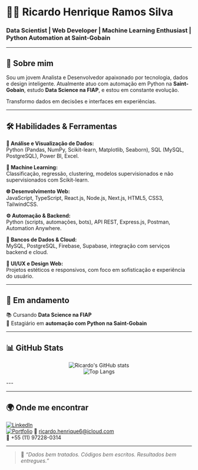 # 👨‍💻 Ricardo Henrique Ramos Silva

### Data Scientist | Web Developer | Machine Learning Enthusiast | Python Automation at Saint-Gobain

---

## 🧠 Sobre mim

Sou um jovem Analista e Desenvolvedor apaixonado por tecnologia, dados e design inteligente. Atualmente atuo com automação em Python na **Saint-Gobain**, estudo **Data Science na FIAP**, e estou em constante evolução.

Transformo dados em decisões e interfaces em experiências.

---

## 🛠️ Habilidades & Ferramentas

**🔎 Análise e Visualização de Dados:**  
Python (Pandas, NumPy, Scikit-learn, Matplotlib, Seaborn), SQL (MySQL, PostgreSQL), Power BI, Excel.

**🤖 Machine Learning:**  
Classificação, regressão, clustering, modelos supervisionados e não supervisionados com Scikit-learn.

**🌐 Desenvolvimento Web:**  
JavaScript, TypeScript, React.js, Node.js, Next.js, HTML5, CSS3, TailwindCSS.

**⚙️ Automação & Backend:**  
Python (scripts, automações, bots), API REST, Express.js, Postman, Automation Anywhere.

**📁 Bancos de Dados & Cloud:**  
MySQL, PostgreSQL, Firebase, Supabase, integração com serviços backend e cloud.

**🎨 UI/UX e Design Web:**  
Projetos estéticos e responsivos, com foco em sofisticação e experiência do usuário.

---

## 🚀 Em andamento

📚 Cursando **Data Science na FIAP**  
🏢 Estagiário em **automação com Python na Saint-Gobain**    

---

## 📊 GitHub Stats


<div align="center">

![Ricardo's GitHub stats](https://github-readme-stats.vercel.app/api?username=ricardohenrique1609&show_icons=true&theme=dracula&count_private=true)
<br>
![Top Langs](https://github-readme-stats.vercel.app/api/top-langs/?username=ricardohenrique1609&layout=compact&theme=dracula)

</div>
---

---

## 🌍 Onde me encontrar

[![LinkedIn](https://img.shields.io/badge/LinkedIn-blue?style=for-the-badge&logo=linkedin&logoColor=white)](https://linkedin.com/in/ricardo-henrique-28939b275)  
[![Portfolio](https://img.shields.io/badge/Portfólio-000?style=for-the-badge&logo=firefox&logoColor=white)](https://curriculoricardo.netlify.app)
📧 ricardo.henrique6@icloud.com  
📱 +55 (11) 97228-0314

---

> 🧭 *“Dados bem tratados. Códigos bem escritos. Resultados bem entregues.”*  


